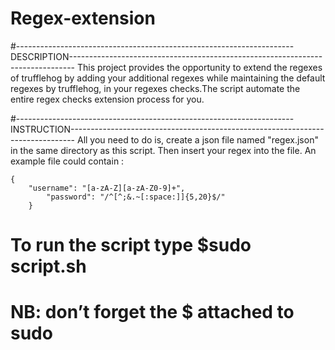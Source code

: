 # Regex-extension

#---------------------------------------------------------------------DESCRIPTION-------------------------------------------------------------------------------
This project provides the opportunity to extend the regexes of trufflehog by adding your additional regexes while maintaining the default regexes by trufflehog, in  your regexes checks.The script automate the entire regex checks extension process for you. 

#---------------------------------------------------------------------INSTRUCTION-------------------------------------------------------------------------------
 All you need to do is, create a json file named "regex.json" in the
 same directory as this script. Then insert your regex into the file. 
 An example file could contain :

	{
	    "username": "[a-zA-Z][a-zA-Z0-9]+",
			"password": "/^[^;&.~[:space:]]{5,20}$/"
		}

# To run the script type $sudo script.sh
# NB: don’t forget the $ attached to sudo
